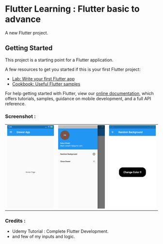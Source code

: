 # Flutter Learning : Flutter basic to advance

A new Flutter project.

## Getting Started

This project is a starting point for a Flutter application.

A few resources to get you started if this is your first Flutter project:

- [Lab: Write your first Flutter app](https://flutter.dev/docs/get-started/codelab)
- [Cookbook: Useful Flutter samples](https://flutter.dev/docs/cookbook)

For help getting started with Flutter, view our
[online documentation](https://flutter.dev/docs), which offers tutorials,
samples, guidance on mobile development, and a full API reference.


### Screenshot :

<table>
  <tr>
    <td>
      <img src="screenshot/drawer_home_page.png" width=270 />
    </td>
    <td>
      <img src="Screenshot/drawer_page.png" width=270 />
    </td>
    <td>
      <img src="Screenshot/background_ch_home_page.png" width=270 />
    </td>
  </tr>
</table>

### Credits :

- Udemy Tutorial : Complete Flutter Development. 
- and few of my inputs and logic.